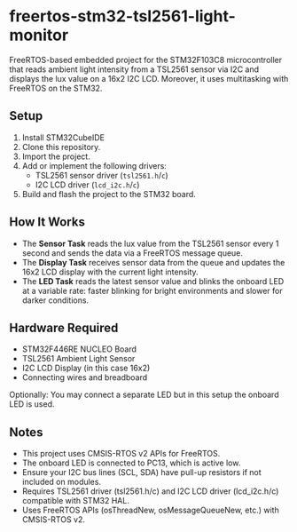 # freertos-stm32-tsl2561-light-monitor

FreeRTOS-based embedded project for the STM32F103C8 microcontroller that reads ambient light intensity from a TSL2561 sensor via I2C and displays the lux value on a 16x2 I2C LCD. Moreover, it uses multitasking with FreeRTOS on the STM32.



## Setup

1. Install STM32CubeIDE
2. Clone this repository.
3. Import the project.
4. Add or implement the following drivers:
   - TSL2561 sensor driver (`tsl2561.h`/`c`)
   - I2C LCD driver (`lcd_i2c.h`/`c`)
5. Build and flash the project to the STM32 board.



## How It Works

- The **Sensor Task** reads the lux value from the TSL2561 sensor every 1 second and sends the data via a FreeRTOS message queue.
- The **Display Task** receives sensor data from the queue and updates the 16x2 LCD display with the current light intensity.
- The **LED Task** reads the latest sensor value and blinks the onboard LED at a variable rate: faster blinking for bright environments and slower for darker conditions.



## Hardware Required

- STM32F446RE NUCLEO Board
- TSL2561 Ambient Light Sensor
- I2C LCD Display (in this case 16x2)
- Connecting wires and breadboard

Optionally: You may connect a separate LED but in this setup the onboard LED is used. 



## Notes
- This project uses CMSIS-RTOS v2 APIs for FreeRTOS.
- The onboard LED is connected to PC13, which is active low.
- Ensure your I2C bus lines (SCL, SDA) have pull-up resistors if not included on modules.
- Requires TSL2561 driver (tsl2561.h/c) and I2C LCD driver (lcd_i2c.h/c) compatible with STM32 HAL.
- Uses FreeRTOS APIs (osThreadNew, osMessageQueueNew, etc.) with CMSIS-RTOS v2.

